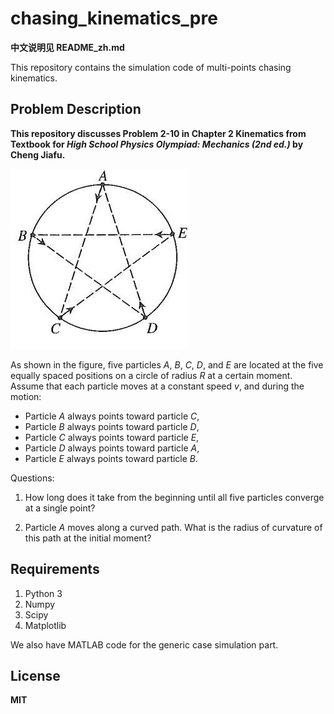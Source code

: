 # chasing_kinematics_pre

**中文说明见 README_zh.md**

This repository contains the simulation code of multi-points chasing kinematics.

## Problem Description

**This repository discusses Problem 2-10 in Chapter 2 Kinematics from Textbook for *High School Physics Olympiad: Mechanics (2nd ed.)* by Cheng Jiafu.**

![Problem](problem_img.jpeg)

As shown in the figure, five particles $A$, $B$, $C$, $D$, and $E$ are located at the five equally spaced positions on a circle of radius $R$ at a certain moment. Assume that each particle moves at a constant speed $v$, and during the motion:

- Particle $A$ always points toward particle $C$,
- Particle $B$ always points toward particle $D$,
- Particle $C$ always points toward particle $E$,
- Particle $D$ always points toward particle $A$,
- Particle $E$ always points toward particle $B$.

Questions:

1) How long does it take from the beginning until all five particles converge at a single point?

2) Particle $A$ moves along a curved path. What is the radius of curvature of this path at the initial moment?


## Requirements

1. Python 3
2. Numpy
3. Scipy
4. Matplotlib

We also have MATLAB code for the generic case simulation part.

## License

**MIT**